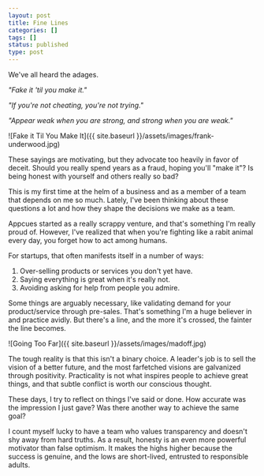 ```yaml
---
layout: post
title: Fine Lines
categories: []
tags: []
status: published
type: post
---
```

We've all heard the adages.

*"Fake it 'til you make it."*

*"If you're not cheating, you're not trying."*

*"Appear weak when you are strong, and strong when you are weak."*


![Fake it Til You Make It]({{ site.baseurl }}/assets/images/frank-underwood.jpg)

These sayings are motivating, but they advocate too heavily in favor of deceit. Should you really spend years as a fraud, hoping you'll "make it"? Is being honest with yourself and others really so bad?

This is my first time at the helm of a business and as a member of a team that depends on me so much. Lately, I've been thinking about these questions a lot and how they shape the decisions we make as a team.

Appcues started as a really scrappy venture, and that's something I'm really proud of. However, I've realized that when you're fighting like a rabit animal every day, you forget how to act among humans.

For startups, that often manifests itself in a number of ways:

1. Over-selling products or services you don't yet have.
2. Saying everything is great when it's really not.
3. Avoiding asking for help from people you admire.

Some things are arguably necessary, like validating demand for your product/service through pre-sales. That's something I'm a huge believer in and practice avidly. But there's a line, and the more it's crossed, the fainter the line becomes.

![Going Too Far]({{ site.baseurl }}/assets/images/madoff.jpg)

The tough reality is that this isn't a binary choice. A leader's job is to sell the vision of a better future, and the most farfetched visions are galvanized through positivity. Practicality is not what inspires people to achieve great things, and that subtle conflict is worth our conscious thought.

These days, I try to reflect on things I've said or done. How accurate was the impression I just gave? Was there another way to achieve the same goal?

I count myself lucky to have a team who values transparency and doesn't shy away from hard truths. As a result, honesty is an even more powerful motivator than false optimism. It makes the highs higher because the success is genuine, and the lows are short-lived, entrusted to responsible adults.
